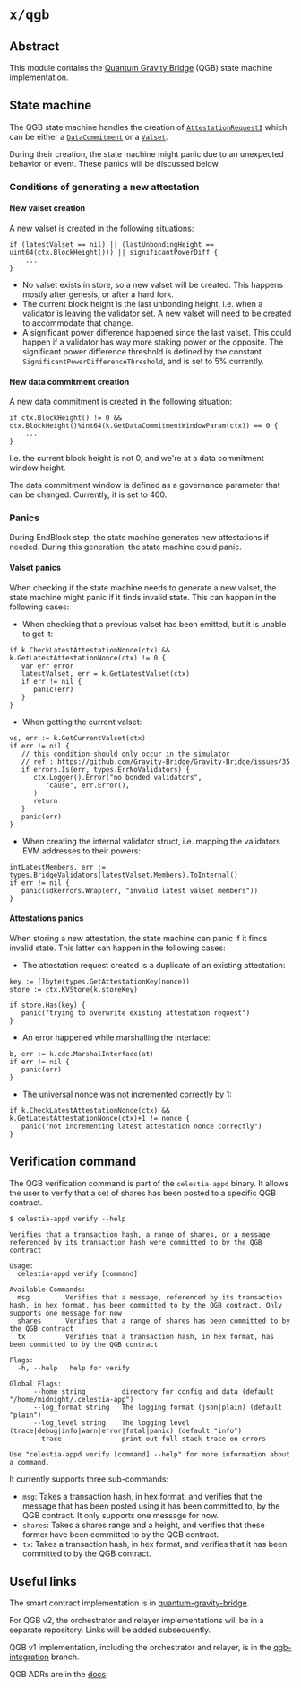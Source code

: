 # `x/qgb`

## Abstract

This module contains the [Quantum Gravity Bridge](https://blog.celestia.org/celestiums/) (QGB) state machine implementation.

## State machine

The QGB state machine handles the creation of [`AttestationRequestI`](https://github.com/celestiaorg/celestia-app/blob/801a0d412631989ce97748badbd7bb676982db16/x/qgb/types/attestation.go#L15-L23) which can be either a [`DataCommitment`](https://github.com/celestiaorg/celestia-app/blob/801a0d412631989ce97748badbd7bb676982db16/proto/qgb/types.proto#L31-L47) or a [`Valset`](https://github.com/celestiaorg/celestia-app/blob/801a0d412631989ce97748badbd7bb676982db16/proto/qgb/types.proto#L17-L29).

During their creation, the state machine might panic due to an unexpected behavior or event. These panics will be discussed below.

### Conditions of generating a new attestation

#### New valset creation

A new valset is created in the following situations:

```golang
if (latestValset == nil) || (lastUnbondingHeight == uint64(ctx.BlockHeight())) || significantPowerDiff {
    ...
}
```

- No valset exists in store, so a new valset will be created. This happens mostly after genesis, or after a hard fork.
- The current block height is the last unbonding height, i.e. when a validator is leaving the validator set. A new valset will need to be created to accommodate that change.
- A significant power difference happened since the last valset. This could happen if a validator has way more staking power or the opposite. The significant power difference threshold is defined by the constant `SignificantPowerDifferenceThreshold`, and is set to 5% currently.

#### New data commitment creation

A new data commitment is created in the following situation:

```golang
if ctx.BlockHeight() != 0 && ctx.BlockHeight()%int64(k.GetDataCommitmentWindowParam(ctx)) == 0 {
	...
}
```

I.e. the current block height is not 0, and we're at a data commitment window height.

The data commitment window is defined as a governance parameter that can be changed. Currently, it is set to 400.

### Panics

During EndBlock step, the state machine generates new attestations if needed. During this generation, the state machine could panic.

#### Valset panics

When checking if the state machine needs to generate a new valset, the state machine might panic if it finds invalid state. This can happen in the following cases:

- When checking that a previous valset has been emitted, but it is unable to get it:

```golang
if k.CheckLatestAttestationNonce(ctx) && k.GetLatestAttestationNonce(ctx) != 0 {  
   var err error  
   latestValset, err = k.GetLatestValset(ctx)  
   if err != nil {  
      panic(err)  
   }  
}
```

- When getting the current valset:

```golang
vs, err := k.GetCurrentValset(ctx)
if err != nil {  
   // this condition should only occur in the simulator  
   // ref : https://github.com/Gravity-Bridge/Gravity-Bridge/issues/35 
   if errors.Is(err, types.ErrNoValidators) {  
      ctx.Logger().Error("no bonded validators",  
         "cause", err.Error(),  
      )  
      return  
   }  
   panic(err)  
}
```

- When creating the internal validator struct, i.e. mapping the validators EVM addresses to their powers:

```golang
intLatestMembers, err := types.BridgeValidators(latestValset.Members).ToInternal()  
if err != nil {  
   panic(sdkerrors.Wrap(err, "invalid latest valset members"))  
}
```

#### Attestations panics

When storing a new attestation, the state machine can panic if it finds invalid state. This latter can happen in the following cases:

- The attestation request created is a duplicate of an existing attestation:

```golang
key := []byte(types.GetAttestationKey(nonce))  
store := ctx.KVStore(k.storeKey)  
  
if store.Has(key) {  
   panic("trying to overwrite existing attestation request")  
}
```

- An error happened while marshalling the interface:

```golang
b, err := k.cdc.MarshalInterface(at)  
if err != nil {  
   panic(err)  
}
```

- The universal nonce was not incremented correctly by 1:

```golang
if k.CheckLatestAttestationNonce(ctx) && k.GetLatestAttestationNonce(ctx)+1 != nonce {  
   panic("not incrementing latest attestation nonce correctly")  
}
```

## Verification command

The QGB verification command is part of the `celestia-appd` binary. It allows the user to verify that a set of shares has been posted to a specific QGB contract.

```shell
$ celestia-appd verify --help          
                              
Verifies that a transaction hash, a range of shares, or a message referenced by its transaction hash were committed to by the QGB contract

Usage:
  celestia-appd verify [command]

Available Commands:
  msg         Verifies that a message, referenced by its transaction hash, in hex format, has been committed to by the QGB contract. Only supports one message for now
  shares      Verifies that a range of shares has been committed to by the QGB contract
  tx          Verifies that a transaction hash, in hex format, has been committed to by the QGB contract

Flags:
  -h, --help   help for verify

Global Flags:
      --home string         directory for config and data (default "/home/midnight/.celestia-app")
      --log_format string   The logging format (json|plain) (default "plain")
      --log_level string    The logging level (trace|debug|info|warn|error|fatal|panic) (default "info")
      --trace               print out full stack trace on errors

Use "celestia-appd verify [command] --help" for more information about a command.

```

It currently supports three sub-commands:

- `msg`: Takes a transaction hash, in hex format, and verifies that the message that has been posted using it has been committed to, by the QGB contract. It only supports one message for now.
- `shares`: Takes a shares range and a height, and verifies that these former have been committed to by the QGB contract.
- `tx`: Takes a transaction hash, in hex format, and verifies that it has been committed to by the QGB contract.

## Useful links

The smart contract implementation is in [quantum-gravity-bridge](https://github.com/celestiaorg/quantum-gravity-bridge/).

For QGB v2, the orchestrator and relayer implementations will be in a separate repository. Links will be added subsequently.

QGB v1 implementation, including the orchestrator and relayer, is in the [qgb-integration](https://github.com/celestiaorg/celestia-app/tree/qgb-integration) branch.

QGB ADRs are in the [docs](https://github.com/celestiaorg/celestia-app/tree/main/docs/architecture).
